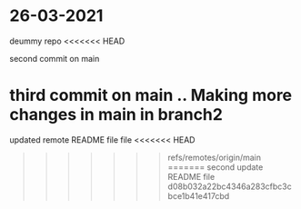 # 26-03-2021
deummy repo
<<<<<<< HEAD

second commit on main

third commit on main .. Making more changes in main in branch2
=======
updated remote README file file
<<<<<<< HEAD
>>>>>>> refs/remotes/origin/main
=======
second update README file
>>>>>>> d08b032a22bc4346a283cfbc3cbce1b41e417cbd
